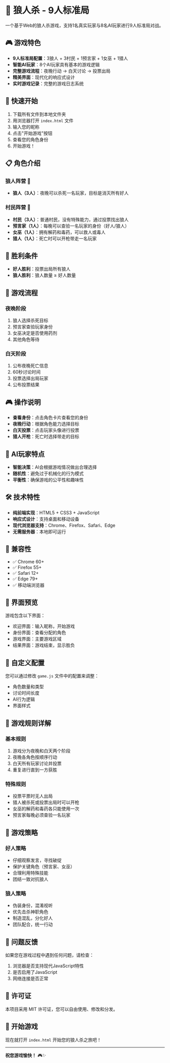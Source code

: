 # 🐺 狼人杀 - 9人标准局

一个基于Web的狼人杀游戏，支持1名真实玩家与8名AI玩家进行9人标准局对战。

## 🎮 游戏特色

- **9人标准局配置**：3狼人 + 3村民 + 1预言家 + 1女巫 + 1猎人
- **智能AI玩家**：8个AI玩家具有基本的游戏逻辑
- **完整游戏流程**：夜晚行动 → 白天讨论 → 投票出局
- **精美界面**：现代化的响应式设计
- **实时游戏记录**：完整的游戏日志系统

## 🚀 快速开始

1. 下载所有文件到本地文件夹
2. 用浏览器打开 `index.html` 文件
3. 输入您的昵称
4. 点击"开始游戏"按钮
5. 查看您的角色身份
6. 开始游戏！

## 📋 角色介绍

### 狼人阵营 🐺
- **狼人（3人）**：夜晚可以杀死一名玩家，目标是消灭所有好人

### 村民阵营 👥
- **村民（3人）**：普通村民，没有特殊能力，通过投票找出狼人
- **预言家（1人）**：每晚可以查验一名玩家的身份（好人/狼人）
- **女巫（1人）**：拥有解药和毒药，可以救人或毒人
- **猎人（1人）**：死亡时可以开枪带走一名玩家

## 🎯 胜利条件

- **好人胜利**：投票出局所有狼人
- **狼人胜利**：狼人数量 ≥ 好人数量

## 🌙 游戏流程

### 夜晚阶段
1. 狼人选择杀死目标
2. 预言家查验玩家身份
3. 女巫决定是否使用药剂
4. 其他角色等待

### 白天阶段
1. 公布夜晚死亡信息
2. 60秒讨论时间
3. 投票选择出局玩家
4. 公布投票结果

## 🎮 操作说明

- **查看身份**：点击角色卡片查看您的身份
- **夜晚行动**：根据角色能力选择目标
- **白天投票**：点击玩家头像进行投票
- **猎人开枪**：死亡时选择带走的目标

## 🤖 AI玩家特点

- **智能决策**：AI会根据游戏情况做出合理选择
- **随机性**：避免过于机械化的行为模式
- **平衡性**：确保游戏的公平性和趣味性

## 🛠️ 技术特性

- **纯前端实现**：HTML5 + CSS3 + JavaScript
- **响应式设计**：支持桌面和移动设备
- **现代浏览器支持**：Chrome、Firefox、Safari、Edge
- **无需服务器**：本地即可运行

## 📱 兼容性

- ✅ Chrome 60+
- ✅ Firefox 55+
- ✅ Safari 12+
- ✅ Edge 79+
- ✅ 移动端浏览器

## 🎨 界面预览

游戏包含以下界面：
- 欢迎界面：输入昵称，开始游戏
- 身份界面：查看分配的角色
- 游戏界面：主要游戏区域
- 结果界面：游戏结束，显示胜负

## 🔧 自定义配置

您可以通过修改 `game.js` 文件中的配置来调整：
- 角色数量和类型
- 讨论时间长度
- AI行为逻辑
- 界面样式

## 📝 游戏规则详解

### 基本规则
1. 游戏分为夜晚和白天两个阶段
2. 夜晚各角色按顺序行动
3. 白天所有玩家讨论并投票
4. 重复进行直到一方获胜

### 特殊规则
- 投票平票时无人出局
- 猎人被杀死或投票出局时可以开枪
- 女巫的解药和毒药各只能使用一次
- 预言家每晚必须查验一名玩家

## 🎯 游戏策略

### 好人策略
- 仔细观察发言，寻找破绽
- 保护关键角色（预言家、女巫）
- 合理利用特殊技能
- 团结一致对抗狼人

### 狼人策略
- 伪装身份，混淆视听
- 优先击杀神职角色
- 制造混乱，分化好人
- 团队配合，统一行动

## 🐛 问题反馈

如果您在游戏过程中遇到任何问题，请检查：
1. 浏览器是否支持现代JavaScript特性
2. 是否启用了JavaScript
3. 网络连接是否正常

## 📄 许可证

本项目采用 MIT 许可证，您可以自由使用、修改和分发。

## 🎉 开始游戏

现在就打开 `index.html` 开始您的狼人杀之旅吧！

---

**祝您游戏愉快！** 🎮✨